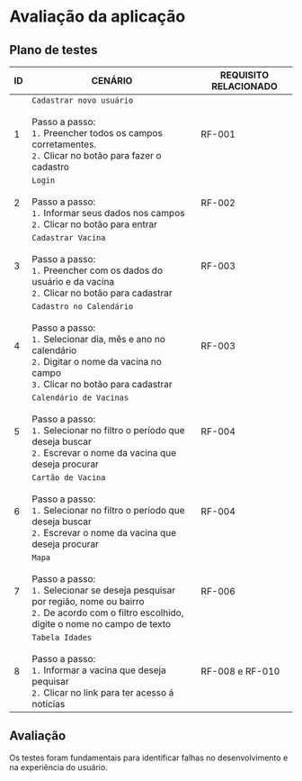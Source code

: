 # Avaliação da aplicação

## Plano de testes
| ID | CENÁRIO | REQUISITO RELACIONADO |
|----|---------|-----------------------|
| 1 | `Cadastrar novo usuário` <br><br> Passo a passo: <br> `1.` Preencher todos os campos corretamentes. <br> `2.` Clicar no botão para fazer o cadastro | RF-001 |
| 2 | `Login` <br><br> Passo a passo: <br> `1.` Informar seus dados nos campos <br> `2.` Clicar no botão para entrar | RF-002 |
| 3 | `Cadastrar Vacina` <br><br> Passo a passo: <br> `1.` Preencher com os dados do usuário e da vacina <br> `2.` Clicar no botão para cadastrar  | RF-003 |
| 4 | `Cadastro no Calendário` <br><br> Passo a passo: <br> `1.` Selecionar dia, mês e ano no calendário <br> `2.` Digitar o nome da vacina no campo <br> `3.` Clicar no botão para cadastrar | RF-003 |
| 5 | `Calendário de Vacinas` <br><br> Passo a passo: <br> `1.` Selecionar no filtro o período que deseja buscar <br> `2.` Escrevar o nome da vacina que deseja procurar | RF-004 |
| 6 | `Cartão de Vacina` <br><br> Passo a passo: <br> `1.` Selecionar no filtro o período que deseja buscar <br> `2.` Escrevar o nome da vacina que deseja procurar | RF-004 |
| 7 | `Mapa` <br><br> Passo a passo: <br> `1.` Selecionar se deseja pesquisar por região, nome ou bairro <br> `2.` De acordo com o filtro escolhido, digite o nome no campo de texto | RF-006 |
| 8 | `Tabela Idades` <br><br> Passo a passo: <br> `1.` Informar a vacina que deseja pequisar <br> `2.` Clicar no link para ter acesso á noticías | RF-008 e RF-010 |

## Avaliação
Os testes foram fundamentais para identificar falhas no desenvolvimento e na experiência do usuário.




















































































































































